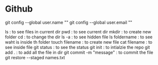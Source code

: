 # Github
git config --global user.name ""
git config --global user.email ""

ls : to see files in current dir
pwd : to see current dir
mkdir : to create new folder
cd : to change the dir
ls -a : to see hidden file
ls foldername : to see waht is inside th folder
touch filename : to create new file
cat filename : to see inside file
git status : to see the status
git init : to intialzie the repo
git add . : to add all the file in dir 
git commit -m "message" : to commit the file
git restore --staged names.txt